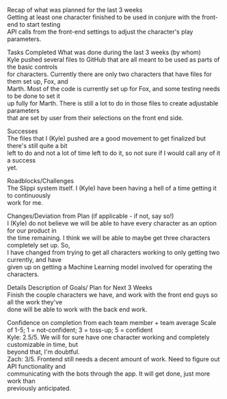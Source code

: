 Recap of what was planned for the last 3 weeks  
    Getting at least one character finished to be used in conjure with the front-end to start testing  
    API calls from the front-end settings to adjust the character's play parameters.    
    
Tasks Completed What was done during the last 3 weeks (by whom)  
    Kyle pushed several files to GitHub that are all meant to be used as parts of the basic controls  
    for characters. Currently there are only two characters that have files for them set up, Fox, and  
    Marth. Most of the code is currently set up for Fox, and some testing needs to be done to set it  
    up fully for Marth. There is still a lot to do in those files to create adjustable parameters  
    that are set by user from their selections on the front end side.

Successes  
    The files that I (Kyle) pushed are a good movement to get finalized but there's still quite a bit  
    left to do and not a lot of time left to do it, so not sure if I would call any of it a success  
    yet.
    

Roadblocks/Challenges  
    The Slippi system itself. I (Kyle) have been having a hell of a time getting it to continuously  
    work for me.
      

Changes/Deviation from Plan ​(if applicable - if not, say so!)  
    I (Kyle) do not believe we will be able to have every character as an option for our product in  
    the time remaining. I think we will be able to maybe get three characters completely set up. So,  
    I have changed from trying to get all characters working to only getting two currently, and have  
    given up on getting a Machine Learning model involved for operating the characters.
      
Details Description of Goals/ Plan for ​Next 3 Weeks  
    Finish the couple characters we have, and work with the front end guys so all the work they've  
    done will be able to work with the back end work.


Confidence on completion from each team member + team average
Scale of 1-5; 1 = not-confident; 3 = toss-up; 5 = confident  
Kyle: 2.5/5. We will for sure have one character working and completely customizable in time, but  
    beyond that, I'm doubtful.  
Zach: 3/5. Frontend still needs a decent amount of work. Need to figure out API functionality and  
            communicating with the bots through the app. It will get done, just more work than  
            previously anticipated. 
